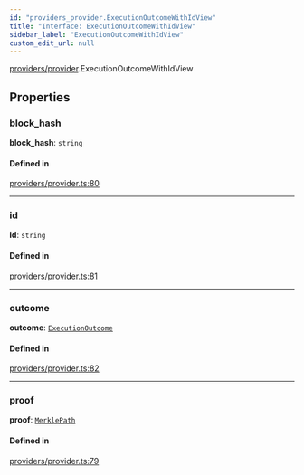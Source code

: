 ```yaml
---
id: "providers_provider.ExecutionOutcomeWithIdView"
title: "Interface: ExecutionOutcomeWithIdView"
sidebar_label: "ExecutionOutcomeWithIdView"
custom_edit_url: null
---
```


[providers/provider](../modules/providers_provider.md).ExecutionOutcomeWithIdView

## Properties

### block\_hash

 **block\_hash**: `string`

#### Defined in

[providers/provider.ts:80](https://github.com/near/near-api-js/blob/ef6d7fbf/packages/near-api-js/src/providers/provider.ts#L80)

___

### id

 **id**: `string`

#### Defined in

[providers/provider.ts:81](https://github.com/near/near-api-js/blob/ef6d7fbf/packages/near-api-js/src/providers/provider.ts#L81)

___

### outcome

 **outcome**: [`ExecutionOutcome`](providers_provider.ExecutionOutcome.md)

#### Defined in

[providers/provider.ts:82](https://github.com/near/near-api-js/blob/ef6d7fbf/packages/near-api-js/src/providers/provider.ts#L82)

___

### proof

 **proof**: [`MerklePath`](../modules/providers_provider.md#merklepath)

#### Defined in

[providers/provider.ts:79](https://github.com/near/near-api-js/blob/ef6d7fbf/packages/near-api-js/src/providers/provider.ts#L79)
